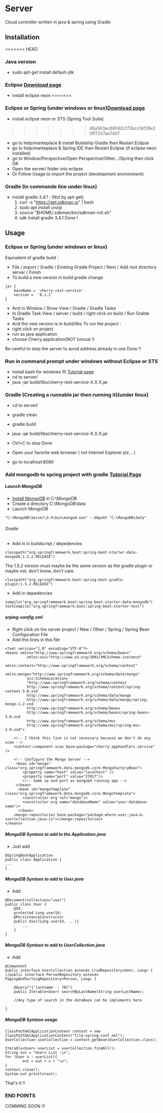 # Server
Cloud controller written in java & spring using Gradle

## Installation

<<<<<<< HEAD
### Java version
 - sudo apt-get install default-jdk
### Eclipse [Download page](https://www.eclipse.org/downloads/)
- install eclipse neon
=======
### Eclipse or Spring (under windows or linux)[Download page](https://www.eclipse.org/downloads/)
- install eclipse neon or STS (Spring Tool Suite)
>>>>>>> d6a563ac690d2cf73bcc14f28e20ff7337ae7407
- go to help/markeplace & install Buildship Gradle then Restart Eclipse
- go to help/markeplace & Spring IDE then Restart Eclipse (if eclipse neon installed)
- go to Window/Perspective/Open Perspective/Other.../Spring then click OK
- Open the server/ folder into eclipse
- Or Follow Usage to import the project (development environment)

### Gradle (in commande line under linux)
- install gradle 3.4.1 : (Not by apt-get)
	1. curl -s "https://get.sdkman.io" | bash
	2. sudo apt install unzip
	3. source "$HOME/.sdkman/bin/sdkman-init.sh"
	4. sdk install gradle 3.4.1
Done !

## Usage

### Eclipse or Spring (under windows or linux)
Equivalent of gradle build :
- File / import / Gradle / Existing  Gradle Project / Next / Add root directory server / Finish
- To build a new version in build.gradle change 
```
jar {
    baseName = 'cherry-rest-service'
    version =  '0.1.2'
}
```
- And in Window / Show View / Gradle / Gradle Tasks
- In Gradle Task View / server / build / right click on build / Run Gralde Tasks
- And the new version is in build/libs
To run the project : 
- right click on project 
- run as java application 
- choose Cherry.application(NOT tomcat !)

Be careful to stop the server to avoid address already in use
Done !!

### Run in command prompt under windows without Eclipse or STS
- Install bash for windows 10 [Tutorial page](http://www.windowsfun.fr/tutoriel/2016/04/10931_tuto-windows-10-comment-installer-linux-bash)
- cd to server/
- java -jar build/libs/cherry-rest-service-X.X.X.jar

### Gradle (Creating a runnable jar then running it)(under linux)

- cd to server/
- gradle clean
- gradle build
- java -jar build/libs/cherry-rest-service-X.X.X.jar
- Ctrl+C to stop
Done

- Open your favorite web browser ( not Internet Explorer plz... )
- go to localhost:8080

### Add mongodb to spring project with gradle [Tutorial Page](https://examples.javacodegeeks.com/enterprise-java/spring/spring-data-mongodb-example/)

##### Launch MongoDB

- [Install MongoDB](https://www.mongodb.com/download-center) in C:\MongoDB 
- Create a directory C:\MongoDB\data
- Launch MongoDB 
```
"C:\MongoDB\Server\3.4\bin\mongod.exe" --dbpath "C:\MongoDB\data"
```

###### Gradle

- Add in in buildscript / depedencies
```
classpath("org.springframework.boot:spring-boot-starter-data-mongodb:1.5.2.RELEASE")
```
The 1.5.2 version must maybe be the same version as the gradle plugin or maybe not, don't know, don't care.
```
classpath("org.springframework.boot:spring-boot-gradle-plugin:1.5.2.RELEASE")
```


- Add in depedencies
```	
compile("org.springframework.boot:spring-boot-starter-data-mongodb")
testCompile("org.springframework.boot:spring-boot-starter-test")
```

##### srping-config.xml

- Right click on the server project / New / Other / Spring / Spring Bean Configuration File
- Add this lines in this file 
```
<?xml version="1.0" encoding="UTF-8"?>
<beans xmlns="http://www.springframework.org/schema/beans"
          xmlns:xsi="http://www.w3.org/2001/XMLSchema-instance"
          xmlns:context="http://www.springframework.org/schema/context"
          xmlns:mongo="http://www.springframework.org/schema/data/mongo"
          xsi:schemaLocation=
          "http://www.springframework.org/schema/context
          http://www.springframework.org/schema/context/spring-context-3.0.xsd
          http://www.springframework.org/schema/data/mongo
          http://www.springframework.org/schema/data/mongo/spring-mongo-1.2.xsd
          http://www.springframework.org/schema/beans
          http://www.springframework.org/schema/beans/spring-beans-3.0.xsd
          http://www.springframework.org/schema/mvc 
          http://www.springframework.org/schema/mvc/spring-mvc-3.0.xsd">
       
    <!-- I think this line is not necessary because we don't do any scan -->
    <context:component-scan base-package="cherry.apphandlers.service" />
    
    <!-- Configure the Mongo Server -->    
     <bean id="mongo" class="org.springframework.data.mongodb.core.MongoFactoryBean">
		<property name="host" value="localhost" />
		<property name="port" value="27017"/>
		<!-- Same ip and port as mongobd running app -->
	 </bean>
	  <bean id="mongoTemplate" class="org.springframework.data.mongodb.core.MongoTemplate">
	    <constructor-arg ref="mongo"/>
	    <constructor-arg name="databaseName" value="your-database-name"/>
	  </bean>
    <mongo:repositories base-package="package-where-user.java-&-userCollection.java-is"></mongo:repositories>
</beans>
```

##### MongoDB Syntaxe to add to the Application.java

- Just add 
```
@SpringBootApplication
public class Application {
...
}

```


##### MongoDB Syntaxe to add to User.java

- Add 
```
@Document(collection="user")
public class User {
	@Id
	protected Long userId;
	@PersistenceConstructor
    public User(Long userId, ...){
    	...
    }
}
```

##### MongoDB Syntaxe to add to UserCollection.java

- Add
```
@Component
public interface UserCollection extends CrudRepository<User, Long> {
//public interface PersonRepository extends PagingAndSortingRepository<Person, Long> {

	@Query("{'lastname' : ?0}")
	public Iterable<User> searchByLastName(String userLastName);

	//Any type of search in the dataBase can be implements here

}
```

##### MongoDB Syntaxe usage

```
ClassPathXmlApplicationContext context = new ClassPathXmlApplicationContext("file:spring-conf.xml");
UserCollection userCollection = context.getBean(UserCollection.class);
			
Iterable<User> userList = userCollection.findAll();
String out = "Users List :\n";
for (User u : userList){
        out = out + u + "\n";
}
context.close();
System.out.println(out);
```


That's it !!

### END POINTS

COMMING SOON !!!
